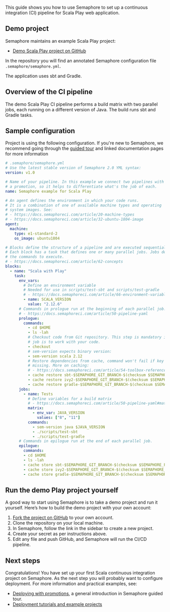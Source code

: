 This guide shows you how to use Semaphore to set up a continuous integration
(CI) pipeline for Scala Play web application.

## Demo project

Semaphore maintains an example Scala Play project:

- [Demo Scala Play project on GitHub][demo-project]

In the repository you will find an annotated Semaphore configuration file
`.semaphore/semaphore.yml`.

The application uses sbt and Gradle.

## Overview of the CI pipeline

The demo Scala Play CI pipeline performs a build matrix with two parallel jobs,
each running on a different version of Java. The build runs sbt and Gradle
tasks.

## Sample configuration

Project is using the following configuration. If you're new to Semaphore, we
recommend going through the [guided tour][guided-tour] and linked documentation
pages for more information

``` yaml
# .semaphore/semaphore.yml
# Use the latest stable version of Semaphore 2.0 YML syntax:
version: v1.0

# Name of your pipeline. In this example we connect two pipelines with
# a promotion, so it helps to differentiate what's the job of each.
name: Semaphore example for Scala Play

# An agent defines the environment in which your code runs.
# It is a combination of one of available machine types and operating
# system images. See:
# - https://docs.semaphoreci.com/article/20-machine-types
# - https://docs.semaphoreci.com/article/32-ubuntu-1804-image
agent:
  machine:
    type: e1-standard-2
    os_image: ubuntu1804

# Blocks define the structure of a pipeline and are executed sequentially.
# Each block has a task that defines one or many parallel jobs. Jobs define
# the commands to execute.
# - https://docs.semaphoreci.com/article/62-concepts
blocks:
  - name: "Scala with Play"
    task:
      env_vars:
        # Define an environment variable
        # Needed for use in scripts/test-sbt and scripts/test-gradle
        # - https://docs.semaphoreci.com/article/66-environment-variables-and-secrets
        - name: SCALA_VERSION
          value: "2.12.6"
      # Commands in prologue run at the beginning of each parallel job.
      # - https://docs.semaphoreci.com/article/50-pipeline-yaml
      prologue:
        commands:
          - cd $HOME
          - ls -lah
          # Checkout code from Git repository. This step is mandatory if the
          # job is to work with your code.
          - checkout
          # sem-version expects binary version:
          - sem-version scala 2.12
          # Restore dependencies from cache, command won't fail if key is
          # missing. More on caching:
          # - https://docs.semaphoreci.com/article/54-toolbox-reference#cache
          - cache restore sbt-$SEMAPHORE_GIT_BRANCH-$(checksum $SEMAPHORE_PROJECT_NAME/build.sbt),sbt-$SEMAPHORE_GIT_BRANCH,sbt-master
          - cache restore ivy2-$SEMAPHORE_GIT_BRANCH-$(checksum $SEMAPHORE_PROJECT_NAME/build.sbt),ivy2-$SEMAPHORE_GIT_BRANCH,ivy2-master
          - cache restore gradle-$SEMAPHORE_GIT_BRANCH-$(checksum $SEMAPHORE_PROJECT_NAME/build.sbt),gradle-$SEMAPHORE_GIT_BRANCH,gradle-master
      jobs:
        - name: Tests
          # Define variables for a build matrix
          # - https://docs.semaphoreci.com/article/50-pipeline-yaml#matrix
          matrix:
            - env_var: JAVA_VERSION
              values: ["8", "11"]
          commands:
            - sem-version java $JAVA_VERSION
            - ./scripts/test-sbt
            - ./scripts/test-gradle
      # Commands in epilogue run at the end of each parallel job.
      epilogue:
        commands:
        - cd $HOME
        - ls -lah
        - cache store sbt-$SEMAPHORE_GIT_BRANCH-$(checksum $SEMAPHORE_PROJECT_NAME/build.sbt) .sbt
        - cache store ivy2-$SEMAPHORE_GIT_BRANCH-$(checksum $SEMAPHORE_PROJECT_NAME/build.sbt) .ivy2/cache
        - cache store gradle-$SEMAPHORE_GIT_BRANCH-$(checksum $SEMAPHORE_PROJECT_NAME/build.sbt) .gradle/caches
```

## Run the demo Play project yourself

A good way to start using Semaphore is to take a demo project and run it
yourself. Here’s how to build the demo project with your own account:

1. [Fork the project on GitHub][demo-project] to your own account.
2. Clone the repository on your local machine.
3. In Semaphore, follow the link in the sidebar to create a new project.
4. Create your secret as per instructions above.
5. Edit any file and push GitHub, and Semaphore will run the CI/CD pipeline.

## Next steps

Congratulations! You have set up your first Scala continuous integration
project on Semaphore. As the next step you will probably want to configure
deployment. For more information and practical examples, see:

- [Deploying with promotions][promotions], a general introduction in Semaphore
  guided tour.
- [Deployment tutorials and example projects][deployment-tutorials]

[demo-project]: https://github.com/semaphoreci-demos/semaphore-demo-scala-play
[guided-tour]: https://docs.semaphoreci.com/category/56-guided-tour
[promotions]: https://docs.semaphoreci.com/article/67-deploying-with-promotions
[deployment-tutorials]: https://docs.semaphoreci.com/article/123-tutorials-and-example-projects#deployment
